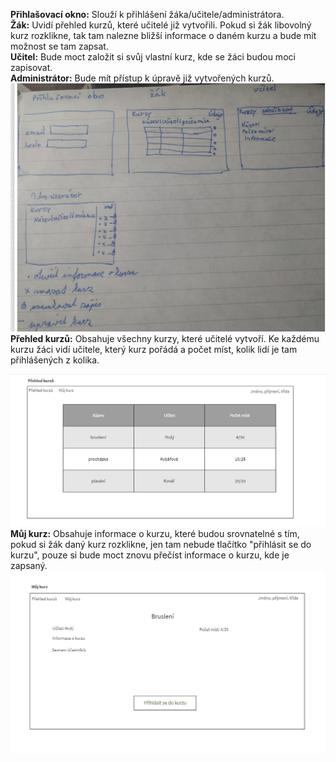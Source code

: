 **Přihlašovací okno:** Slouží k přihlášení žáka/učitele/administrátora. <br>
**Žák:** Uvidí přehled kurzů, které učitelé již vytvořili. Pokud si žák libovolný kurz rozklikne, tak tam nalezne bližší informace o daném kurzu a bude mít možnost se tam zapsat.<br>
**Učitel:** Bude moct založit si svůj vlastní kurz, kde se žáci budou moci zapisovat.<br>
**Administrátor:** Bude mít přístup k úpravě již vytvořených kurzů.<br>
![Wireframe](wireframe.png)
**Přehled kurzů:** Obsahuje všechny kurzy, které učitelé vytvoří. Ke každému kurzu žáci vidí učitele, který kurz pořádá a počet míst, kolik lidí je tam přihlášených z kolika.

![Wireframe](prehled_kurzu.png)
**Můj kurz:** Obsahuje informace o kurzu, které budou srovnatelné s tím, pokud si žák daný kurz rozklikne, jen tam nebude tlačítko "přihlásit se do kurzu", pouze si bude moct znovu přečíst informace o kurzu, kde je zapsaný.
![Wireframe](muj_kurz.png)
